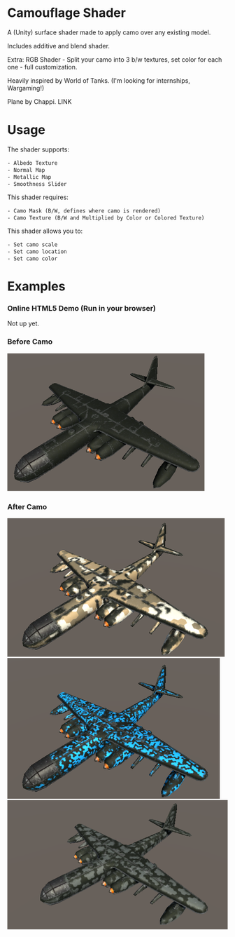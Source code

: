 # Camouflage Shader

A (Unity) surface shader made to apply camo over any existing model.

Includes additive and blend shader.

Extra: 
RGB Shader - Split your camo into 3 b/w textures, set color for each one - full customization.

Heavily inspired by World of Tanks.
(I'm looking for internships, Wargaming!)

Plane by Chappi. LINK

# Usage

The shader supports:
    
    - Albedo Texture
    - Normal Map
    - Metallic Map
    - Smoothness Slider

This shader requires:
    
    - Camo Mask (B/W, defines where camo is rendered)
    - Camo Texture (B/W and Multiplied by Color or Colored Texture)

This shader allows you to:

    - Set camo scale
    - Set camo location
    - Set camo color


# Examples
### Online HTML5 Demo (Run in your browser)
Not up yet.

### Before Camo

![Before Camo](Renders/Before.PNG "Camo")

### After Camo

![After Camo](Renders/Camo1.PNG "Camo")
![After Camo](Renders/Camo2.PNG "Camo")
![After Camo](Renders/Camo3.PNG "Camo")
 
